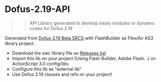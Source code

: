 Dofus-2.19-API
==============

>>API Library generated to develop easily modules or dynamic codes for Dofus 2.19

Generated from [Dofus 2.19 Beta SRCS](https://github.com/Emudofus/Dofus/tree/master2) with FlashBuilder as Flex/Air AS3 library project.

* Download the swc library file on [Releases list](https://github.com/Alleos13/Dofus-2.19-API/releases)
* Import this lib on your project (Using Flash Builder, Adobe Flash...) on ActionScript 3.0 config/libs
* Configure this lib as "external lib"
* Use Dofus 2.19 classes and refs on your project!
